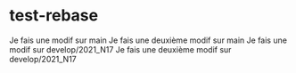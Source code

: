 # test-rebase

Je fais une modif sur main
Je fais une deuxième modif sur main
Je fais une modif sur develop/2021_N17
Je fais une deuxième modif sur develop/2021_N17